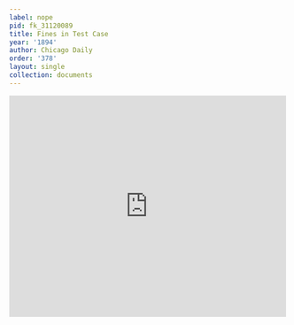 ```yaml
---
label: nope
pid: fk_31120089
title: Fines in Test Case
year: '1894'
author: Chicago Daily
order: '378'
layout: single
collection: documents
---
```

<iframe src="https://northwestern.app.box.com/embed/s/o1p4cxpyqwhwlyrufafrcmgj6ki34fsw?sortColumn=date&view=list" width="500" height="400" frameborder="0" allowfullscreen webkitallowfullscreen msallowfullscreen></iframe>
